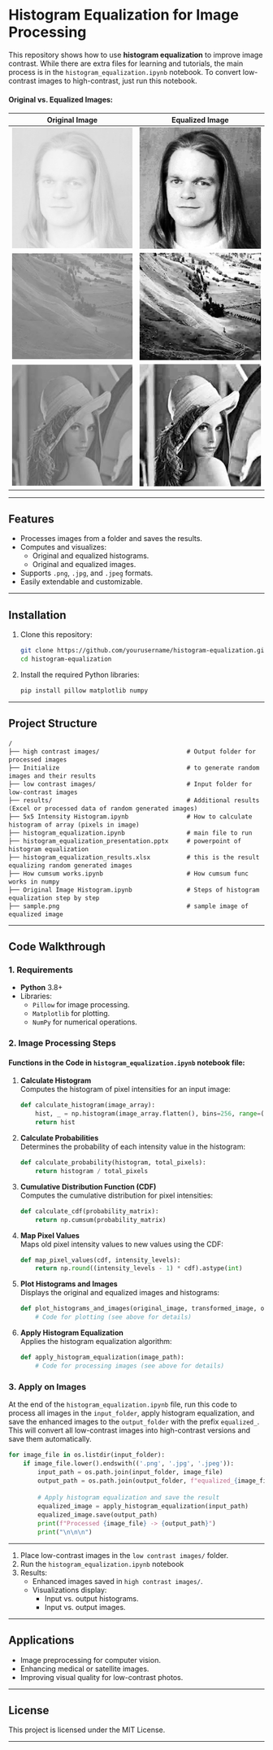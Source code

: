 # Histogram Equalization for Image Processing

This repository shows how to use **histogram equalization** to improve image contrast. While there are extra files for learning and tutorials, the main process is in the `histogram_equalization.ipynb` notebook. To convert low-contrast images to high-contrast, just run this notebook.

#### Original vs. Equalized Images:

| **Original Image** | **Equalized Image** |
|--------------------|---------------------|
| ![Low Contrast Image 1](https://github.com/DanialSoleimany/Histogram-Equalization/blob/master/low%20contrast%20images/1.png) | ![Equalized Image 1](https://github.com/DanialSoleimany/Histogram-Equalization/blob/master/high%20contrast%20images/equalized_1.png) |
| ![Low Contrast Image 2](https://github.com/DanialSoleimany/Histogram-Equalization/blob/master/low%20contrast%20images/2.png) | ![Equalized Image 2](https://github.com/DanialSoleimany/Histogram-Equalization/blob/master/high%20contrast%20images/equalized_2.png) |
| ![Low Contrast Image 3](https://github.com/DanialSoleimany/Histogram-Equalization/blob/master/low%20contrast%20images/3.png) | ![Equalized Image 3](https://github.com/DanialSoleimany/Histogram-Equalization/blob/master/high%20contrast%20images/equalized_3.png) |

---

## Features
- Processes images from a folder and saves the results.
- Computes and visualizes:
  - Original and equalized histograms.
  - Original and equalized images.
- Supports `.png`, `.jpg`, and `.jpeg` formats.
- Easily extendable and customizable.

---

## Installation

1. Clone this repository:
   ```bash
   git clone https://github.com/yourusername/histogram-equalization.git
   cd histogram-equalization
   ```

2. Install the required Python libraries:
   ```bash
   pip install pillow matplotlib numpy
   ```

---

## Project Structure

```plaintext
/
├── high contrast images/                        # Output folder for processed images
├── Initialize                                   # to generate random images and their results
├── low contrast images/                         # Input folder for low-contrast images
├── results/                                     # Additional results (Excel or processed data of random generated images)
├── 5x5 Intensity Histogram.ipynb                # How to calculate histogram of array (pixels in image)
├── histogram_equalization.ipynb                 # main file to run
├── histogram_equalization_presentation.pptx     # powerpoint of histogram equalization
├── histogram_equalization_results.xlsx          # this is the result equalizing random generated images
├── How cumsum works.ipynb                       # How cumsum func works in numpy
├── Original Image Histogram.ipynb               # Steps of histogram equalization step by step
├── sample.png                                   # sample image of equalized image
```

---

## Code Walkthrough

### 1. Requirements
- **Python** 3.8+
- Libraries:
  - `Pillow` for image processing.
  - `Matplotlib` for plotting.
  - `NumPy` for numerical operations.

### 2. Image Processing Steps

#### Functions in the Code in `histogram_equalization.ipynb` notebook file:
1. **Calculate Histogram**  
   Computes the histogram of pixel intensities for an input image:
   ```python
   def calculate_histogram(image_array):
       hist, _ = np.histogram(image_array.flatten(), bins=256, range=(0, 255))
       return hist
   ```

2. **Calculate Probabilities**  
   Determines the probability of each intensity value in the histogram:
   ```python
   def calculate_probability(histogram, total_pixels):
       return histogram / total_pixels
   ```

3. **Cumulative Distribution Function (CDF)**  
   Computes the cumulative distribution for pixel intensities:
   ```python
   def calculate_cdf(probability_matrix):
       return np.cumsum(probability_matrix)
   ```

4. **Map Pixel Values**  
   Maps old pixel intensity values to new values using the CDF:
   ```python
   def map_pixel_values(cdf, intensity_levels):
       return np.round((intensity_levels - 1) * cdf).astype(int)
   ```

5. **Plot Histograms and Images**  
   Displays the original and equalized images and histograms:
   ```python
   def plot_histograms_and_images(original_image, transformed_image, original_hist, transformed_hist):
       # Code for plotting (see above for details)
   ```

6. **Apply Histogram Equalization**  
   Applies the histogram equalization algorithm:
   ```python
   def apply_histogram_equalization(image_path):
       # Code for processing images (see above for details)
   ```
### 3. Apply on Images
At the end of the `histogram_equalization.ipynb` file, run this code to process all images in the `input_folder`, apply histogram equalization, and save the enhanced images to the `output_folder` with the prefix `equalized_`. This will convert all low-contrast images into high-contrast versions and save them automatically.

```python
for image_file in os.listdir(input_folder):
    if image_file.lower().endswith(('.png', '.jpg', '.jpeg')):
        input_path = os.path.join(input_folder, image_file)
        output_path = os.path.join(output_folder, f"equalized_{image_file}")

        # Apply histogram equalization and save the result
        equalized_image = apply_histogram_equalization(input_path)
        equalized_image.save(output_path)
        print(f"Processed {image_file} -> {output_path}")
        print("\n\n\n")
```

---

1. Place low-contrast images in the `low contrast images/` folder.
2. Run the `histogram_equalization.ipynb` notebook
3. Results:
   - Enhanced images saved in `high contrast images/`.
   - Visualizations display:
     - Input vs. output histograms.
     - Input vs. output images.

--- 

## Applications
- Image preprocessing for computer vision.
- Enhancing medical or satellite images.
- Improving visual quality for low-contrast photos.

---

## License
This project is licensed under the MIT License.

--- 
